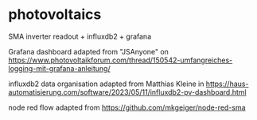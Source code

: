 # photovoltaics
SMA inverter readout + influxdb2 + grafana

Grafana dashboard adapted from "JSAnyone" on
https://www.photovoltaikforum.com/thread/150542-umfangreiches-logging-mit-grafana-anleitung/

influxdb2 data organisation adapted from Matthias Kleine in
https://haus-automatisierung.com/software/2023/05/11/influxdb2-pv-dashboard.html

node red flow adapted from https://github.com/mkgeiger/node-red-sma

